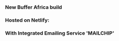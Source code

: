 ### New Buffer Africa build

### Hosted on Netlify:
### With Integrated Emailing Service 'MAILCHIP'
